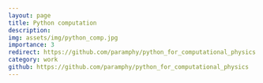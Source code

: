 ```yaml
---
layout: page
title: Python computation
description: 
img: assets/img/python_comp.jpg
importance: 3
redirect: https://github.com/paramphy/python_for_computational_physics
category: work
github: https://github.com/paramphy/python_for_computational_physics
---
```


